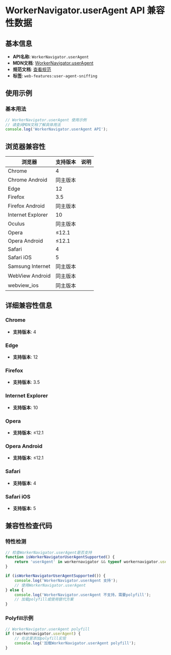 # WorkerNavigator.userAgent API 兼容性数据

## 基本信息

- **API名称**: `WorkerNavigator.userAgent`
- **MDN文档**: [WorkerNavigator.userAgent](https://developer.mozilla.org/docs/Web/API/WorkerNavigator/userAgent)
- **规范文档**: [查看规范](https://html.spec.whatwg.org/multipage/system-state.html#dom-navigator-useragent-dev)
- **标签**: `web-features:user-agent-sniffing`

## 使用示例

### 基本用法

```javascript
// WorkerNavigator.userAgent 使用示例
// 请查阅MDN文档了解具体用法
console.log('WorkerNavigator.userAgent API');
```

## 浏览器兼容性

| 浏览器 | 支持版本 | 说明 |
|--------|----------|------|
| Chrome | 4 |  |
| Chrome Android | 同主版本 |  |
| Edge | 12 |  |
| Firefox | 3.5 |  |
| Firefox Android | 同主版本 |  |
| Internet Explorer | 10 |  |
| Oculus | 同主版本 |  |
| Opera | ≤12.1 |  |
| Opera Android | ≤12.1 |  |
| Safari | 4 |  |
| Safari iOS | 5 |  |
| Samsung Internet | 同主版本 |  |
| WebView Android | 同主版本 |  |
| webview_ios | 同主版本 |  |

## 详细兼容性信息

### Chrome

- **支持版本**: 4

### Edge

- **支持版本**: 12

### Firefox

- **支持版本**: 3.5

### Internet Explorer

- **支持版本**: 10

### Opera

- **支持版本**: ≤12.1

### Opera Android

- **支持版本**: ≤12.1

### Safari

- **支持版本**: 4

### Safari iOS

- **支持版本**: 5

## 兼容性检查代码

### 特性检测

```javascript
// 检查WorkerNavigator.userAgent是否支持
function isWorkerNavigatorUserAgentSupported() {
    return 'userAgent' in workernavigator && typeof workernavigator.userAgent === 'function';
}

if (isWorkerNavigatorUserAgentSupported()) {
    console.log('WorkerNavigator.userAgent 支持');
    // 使用WorkerNavigator.userAgent
} else {
    console.log('WorkerNavigator.userAgent 不支持，需要polyfill');
    // 加载polyfill或使用替代方案
}
```

### Polyfill示例

```javascript
// WorkerNavigator.userAgent polyfill
if (!workernavigator.userAgent) {
    // 在这里添加polyfill实现
    console.log('加载WorkerNavigator.userAgent polyfill');
}
```

